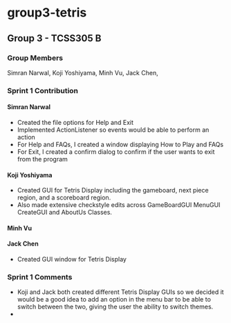 # group3-tetris

## Group 3 - TCSS305 B

### Group Members

 Simran Narwal,
 Koji Yoshiyama,
 Minh Vu,
 Jack Chen,

### Sprint 1 Contribution 

#### Simran Narwal
 - Created the file options for Help and Exit
 - Implemented ActionListener so events would be able to perform an action
 - For Help and FAQs, I created a window displaying How to Play and FAQs
 - For Exit, I created a confirm dialog to confirm if the user wants to exit from the program

#### Koji Yoshiyama
 - Created GUI for Tetris Display including the gameboard, next piece region, and a scoreboard region. 
 - Also made extensive checkstyle edits across GameBoardGUI MenuGUI CreateGUI and AboutUs Classes.

#### Minh Vu

#### Jack Chen
 - Created GUI window for Tetris Display
### Sprint 1 Comments 
- Koji and Jack both created different Tetris Display GUIs so we decided it would be a good idea to add an option in the menu bar to be able to switch between the two, giving the user the ability to switch themes.
-

